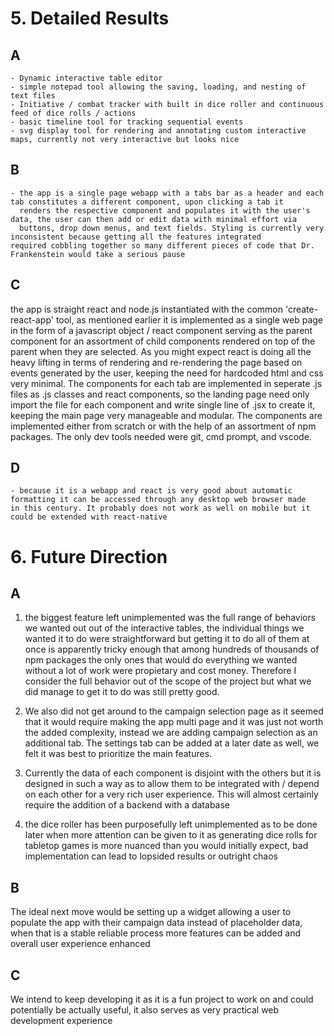 # 5. Detailed Results
 ## A 
    - Dynamic interactive table editor 
    - simple notepad tool allowing the saving, loading, and nesting of text files
    - Initiative / combat tracker with built in dice roller and continuous feed of dice rolls / actions
    - basic timeline tool for tracking sequential events
    - svg display tool for rendering and annotating custom interactive maps, currently not very interactive but looks nice
    
 ## B 
    - the app is a single page webapp with a tabs bar as a header and each tab constitutes a different component, upon clicking a tab it 
      renders the respective component and populates it with the user's data, the user can then add or edit data with minimal effort via
      buttons, drop down menus, and text fields. Styling is currently very inconsistent because getting all the features integrated             required cobbling together so many different pieces of code that Dr. Frankenstein would take a serious pause
      
 ## C
the app is straight react and node.js instantiated with the common 'create-react-app' tool, as mentioned earlier it is implemented
as a single web page in the form of a javascript object / react component serving as the parent component for an assortment of child      components rendered on top of the parent when they are selected. As you might expect react is doing all the heavy lifting in terms        of rendering and re-rendering the page based on events generated by the user, keeping the need for hardcoded html and css very           minimal. The components for each tab are implemented in seperate .js files as .js classes and react components, so the landing           page need only import the file for each component and write single line of .jsx to create it, keeping the main page very manageable      and modular. The components are implemented either from scratch or with the help of an assortment of npm packages. The only dev          tools needed were git, cmd prompt, and vscode.
      
  ## D
    - because it is a webapp and react is very good about automatic formatting it can be accessed through any desktop web browser made        in this century. It probably does not work as well on mobile but it could be extended with react-native
    
  # 6. Future Direction
  ## A
  1. the biggest feature left unimplemented was the full range of behaviors we wanted out out of the interactive tables, the individual things we wanted it to do were straightforward but getting it to do all of them at once is apparently tricky enough that among hundreds of thousands of npm packages the only ones that would do everything we wanted without a lot of work were propietary and cost money. Therefore I consider the full behavior out of the scope of the project but what we did manage to get it to do was still pretty good.
  
 2. We also did not get around to the campaign selection page as it seemed that it would require making the app multi page and it was just not worth the added complexity, instead we are adding campaign selection as an additional tab. The settings tab can be added at a later date as well, we felt it was best to prioritize the main features.
 
 3. Currently the data of each component is disjoint with the others but it is designed in such a way as to allow them to be integrated with / depend on each other for a very rich user experience. This will almost certainly require the addition of a backend with a database
 
 4. the dice roller has been purposefully left unimplemented as to be done later when more attention can be given to it as generating dice rolls for tabletop games is more nuanced than you would initially expect, bad implementation can lead to lopsided results or outright chaos 

## B
The ideal next move would be setting up a widget allowing a user to populate the app with their campaign data instead of placeholder data, when that is a stable reliable process more features can be added and overall user experience enhanced


## C
We intend to keep developing it as it is a fun project to work on and could potentially be actually useful, it also serves as very practical web development experience
